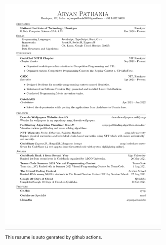 [![resume](./resume-1.png?)](./resume.pdf "download")

<hr>

This resume is auto genrated by github actions.
